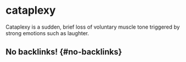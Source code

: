 # cataplexy


Cataplexy is a sudden, brief loss of voluntary muscle tone triggered by strong emotions such as laughter.


## No backlinks! {#no-backlinks}
